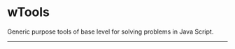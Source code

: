 # wTools

Generic purpose tools of base level for solving problems in Java Script.

_ _ _ _ _ _











































































